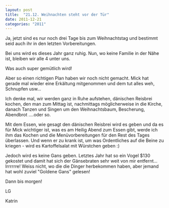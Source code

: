 ```yaml
---
layout: post
title:  "21.12. Weihnachten steht vor der Tür"
date: 2011-12-21
categories: "2011"
---
```




Ja, jetzt sind es nur noch drei Tage bis zum Weihnachtstag und bestimmt seid auch ihr in den letzten Vorbereitungen.



Bei uns wird es dieses Jahr ganz ruhig. Nun, wo keine Familie in der Nähe ist, bleiben wir alle 4 unter uns.



Was auch super gemütlich wird!



Aber so einen richtigen Plan haben wir noch nicht gemacht. Mick hat gerade mal wieder eine Erkältung mitgenommen und dem tut alles weh, Schnupfen usw…



Ich denke mal, wir werden ganz in Ruhe aufstehen, dänischen Reisbrei kochen, den man zum Mittag ist, nachmittags möglicherweise in die Kirche, danach Tanzen und Singen um den Weihnachtsbaum, Bescherung, Abendbrot ….oder so.



Mit dem Essen, wie gesagt den dänischen Reisbrei wird es geben und da es für Mick wichtiger ist, was es am Heilig Abend zum Essen gibt, werde ich ihm das Kochen und die Menüvorbereitungen für den Rest des Tages überlassen. Und wenn er zu krank ist, um was Ordentliches auf die Beine zu kriegen - wird es Kartoffelsalat mit Würstchen geben :)



Jedoch wird es keine Gans geben. Letztes Jahr hat so ein Vogel $130 gekostet und damit hat sich der Gänsebraten sehr weit von mir entfernt… Irrrrrre! Weiss nicht, wo die die Dinger herbekommen haben, aber jemand hat wohl zuviel "Goldene Gans" gelesen!



Dann bis morgen!



LG

Katrin
















